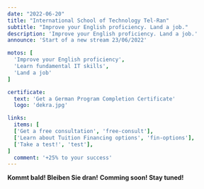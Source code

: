 ```yaml
---
date: "2022-06-20"
title: "International School of Technology Tel-Ran"
subtitle: "Improve your English proficiency. Land a job."
description: 'Improve your English proficiency. Land a job.'
announce: 'Start of a new stream 23/06/2022'

motos: [
  'Improve your English proficiency',
  'Learn fundamental IT skills',
  'Land a job'
]

certificate:
  text: 'Get a German Program Completion Certificate'
  logo: 'dekra.jpg'

links:
  items: [
  ['Get a free consultation', 'free-consult'],
  ['Learn about Tuition Financing options', 'fin-options'],
  ['Take a test!', 'test'],
]
  comment: '+25% to your success'
---
```


**Kommt bald! Bleiben Sie dran!**
**Comming soon! Stay tuned!**
